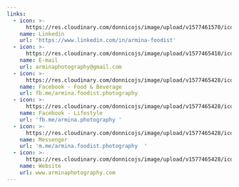 ```yaml
---
links:
  - icon: >-
      https://res.cloudinary.com/donnicojs/image/upload/v1577461570/icons8-linkedin-384_n7qaan.png
    name: Linkedin
    url: 'https://www.linkedin.com/in/armina-foodist'
  - icon: >-
      https://res.cloudinary.com/donnicojs/image/upload/v1577465410/icons8-envelope-384-2_ur0lsd.png
    name: E-mail
    url: arminaphotography@gmail.com
  - icon: >-
      https://res.cloudinary.com/donnicojs/image/upload/v1577465428/icons8-facebook-old-384_kzl84t.png
    name: Facebook - Food & Beverage
    url: fb.me/armina.foodist.photography
  - icon: >-
      https://res.cloudinary.com/donnicojs/image/upload/v1577465428/icons8-facebook-old-384_kzl84t.png
    name: Facebook - Lifestyle
    url: 'fb.me/armina.photography '
  - icon: >-
      https://res.cloudinary.com/donnicojs/image/upload/v1577465428/icons8-facebook-messenger-384-2_gqwlt0.png
    name: Messenger
    url: 'm.me/armina.foodist.photography  '
  - icon: >-
      https://res.cloudinary.com/donnicojs/image/upload/v1577465428/icons8-internet-folder-384_r1ywf4.png
    name: Website
    url: www.arminaphotography.com
---
```


